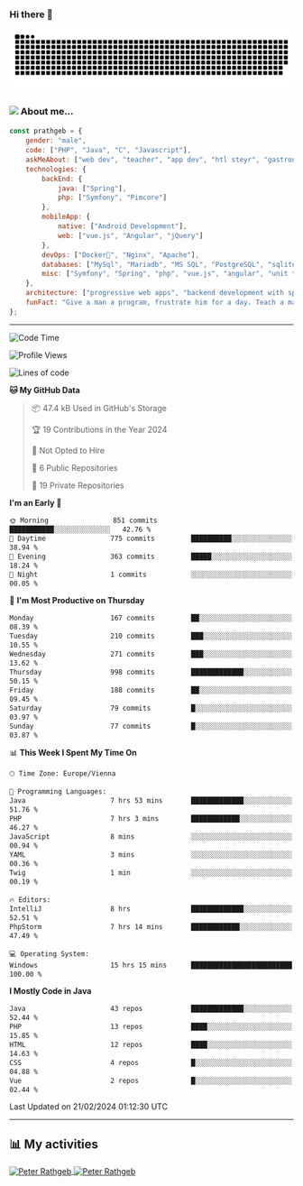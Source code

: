 ### Hi there 👋

<div align="center">
  <img  src="https://github.com/1999AZZAR/1999AZZAR/blob/main/resources/img/grid-snake.svg"
       alt="snake" />
</div>

### <img src="https://media.giphy.com/media/VgCDAzcKvsR6OM0uWg/giphy.gif" width="50"> About me...  

```javascript
const prathgeb = {
    gender: "male",
    code: ["PHP", "Java", "C", "Javascript"],
    askMeAbout: ["web dev", "teacher", "app dev", "htl steyr", "gastronaut"],
    technologies: {
        backEnd: {
            java: ["Spring"],
            php: ["Symfony", "Pimcore"]
        },
        mobileApp: {
            native: ["Android Development"],
            web: ["vue.js", "Angular", "jQuery"]
        },
        devOps: ["Docker🐳", "Nginx", "Apache"],
        databases: ["MySql", "Mariadb", "MS SQL", "PostgreSQL", "sqlite"],
        misc: ["Symfony", "Spring", "php", "vue.js", "angular", "unit testing", "ci/cd using github actions"]
    },
    architecture: ["progressive web apps", "backend development with spring", "backend development with symfony"],
    funFact: "Give a man a program, frustrate him for a day. Teach a man to program, frustrate him for a lifetime."
};
```

---
<!--START_SECTION:waka-->
![Code Time](http://img.shields.io/badge/Code%20Time-544%20hrs%202%20mins-blue)

![Profile Views](http://img.shields.io/badge/Profile%20Views-0-blue)

![Lines of code](https://img.shields.io/badge/From%20Hello%20World%20I%27ve%20Written-2.6%20million%20lines%20of%20code-blue)

**🐱 My GitHub Data** 

> 📦 47.4 kB Used in GitHub's Storage 
 > 
> 🏆 19 Contributions in the Year 2024
 > 
> 🚫 Not Opted to Hire
 > 
> 📜 6 Public Repositories 
 > 
> 🔑 19 Private Repositories 
 > 
**I'm an Early 🐤** 

```text
🌞 Morning                851 commits         ███████████░░░░░░░░░░░░░░   42.76 % 
🌆 Daytime                775 commits         ██████████░░░░░░░░░░░░░░░   38.94 % 
🌃 Evening                363 commits         █████░░░░░░░░░░░░░░░░░░░░   18.24 % 
🌙 Night                  1 commits           ░░░░░░░░░░░░░░░░░░░░░░░░░   00.05 % 
```
📅 **I'm Most Productive on Thursday** 

```text
Monday                   167 commits         ██░░░░░░░░░░░░░░░░░░░░░░░   08.39 % 
Tuesday                  210 commits         ███░░░░░░░░░░░░░░░░░░░░░░   10.55 % 
Wednesday                271 commits         ███░░░░░░░░░░░░░░░░░░░░░░   13.62 % 
Thursday                 998 commits         █████████████░░░░░░░░░░░░   50.15 % 
Friday                   188 commits         ██░░░░░░░░░░░░░░░░░░░░░░░   09.45 % 
Saturday                 79 commits          █░░░░░░░░░░░░░░░░░░░░░░░░   03.97 % 
Sunday                   77 commits          █░░░░░░░░░░░░░░░░░░░░░░░░   03.87 % 
```


📊 **This Week I Spent My Time On** 

```text
🕑︎ Time Zone: Europe/Vienna

💬 Programming Languages: 
Java                     7 hrs 53 mins       █████████████░░░░░░░░░░░░   51.76 % 
PHP                      7 hrs 3 mins        ████████████░░░░░░░░░░░░░   46.27 % 
JavaScript               8 mins              ░░░░░░░░░░░░░░░░░░░░░░░░░   00.94 % 
YAML                     3 mins              ░░░░░░░░░░░░░░░░░░░░░░░░░   00.36 % 
Twig                     1 min               ░░░░░░░░░░░░░░░░░░░░░░░░░   00.19 % 

🔥 Editors: 
IntelliJ                 8 hrs               █████████████░░░░░░░░░░░░   52.51 % 
PhpStorm                 7 hrs 14 mins       ████████████░░░░░░░░░░░░░   47.49 % 

💻 Operating System: 
Windows                  15 hrs 15 mins      █████████████████████████   100.00 % 
```

**I Mostly Code in Java** 

```text
Java                     43 repos            █████████████░░░░░░░░░░░░   52.44 % 
PHP                      13 repos            ████░░░░░░░░░░░░░░░░░░░░░   15.85 % 
HTML                     12 repos            ████░░░░░░░░░░░░░░░░░░░░░   14.63 % 
CSS                      4 repos             █░░░░░░░░░░░░░░░░░░░░░░░░   04.88 % 
Vue                      2 repos             █░░░░░░░░░░░░░░░░░░░░░░░░   02.44 % 
```




 Last Updated on 21/02/2024 01:12:30 UTC
<!--END_SECTION:waka-->

---
  ## 📊 My activities
  <a href="https://github.com/prathgeb">
    <img width=450 height=170 align="center" alt="Peter Rathgeb" src="https://github-readme-stats.vercel.app/api?username=prathgeb&include_all_commits=true&count_private=true&theme=midnight-purple&show_icons=true&bg_color=0D1117&hide_border=true" />
  </a>
  <a href="https://github.com/prathgeb">
    <img align="center" alt="Peter Rathgeb" src="https://github-readme-stats.vercel.app/api/top-langs/?username=prathgeb&include_all_commits=true&count_private=true&theme=midnight-purple&show_icons=true&layout=compact&bg_color=0D1117&hide_border=true" />
  </a>
